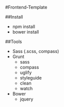 #Frontend-Template

##Install
* npm install
* bower install

##Tools
* Sass (.scss, compass)
* Grunt
    * sass
    * compass
    * uglify
    * styleguide
    * clean
    * watch
* Bower
    * jquery

